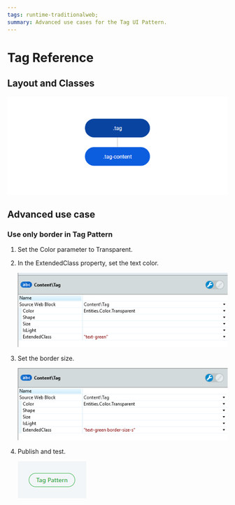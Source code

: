 ```yaml
---
tags: runtime-traditionalweb; 
summary: Advanced use cases for the Tag UI Pattern.
---
```


# Tag Reference

## Layout and Classes

![](<images/tag-3-diag.png>)

## Advanced use case

### Use only border in Tag Pattern

1. Set the Color parameter to Transparent.

1. In the ExtendedClass property, set the text color.

    ![](<images/tag-4-ss.png>)

1. Set the border size.

    ![](<images/tag-5-ss.png>)

1. Publish and test.

    ![](<images/tag-6.png>)
